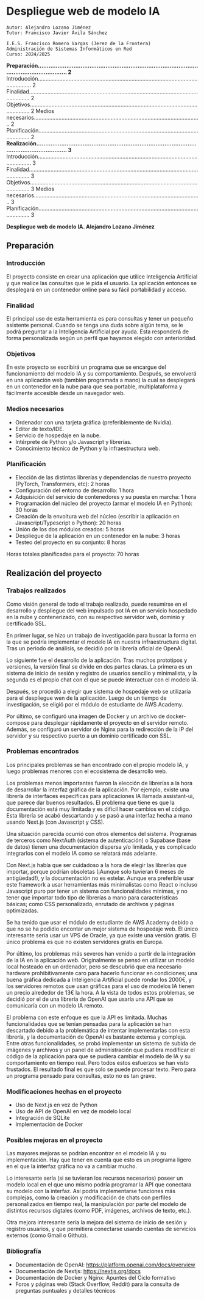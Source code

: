 # Despliegue web de modelo IA

```
Autor: Alejandro Lozano Jiménez
Tutor: Francisco Javier Ávila Sánchez
```
```
I.E.S. Francisco Romero Vargas (Jerez de la Frontera)
Administración de Sistemas Informáticos en Red
Curso: 2024/2025
```
**Preparación............................................................................................................................ 2**
Introducción........................................................................................................................ 2
Finalidad............................................................................................................................. 2
Objetivos............................................................................................................................ 2
Medios necesarios............................................................................................................. 2
Planificación....................................................................................................................... 2
**Realización............................................................................................................................ 3**
Introducción........................................................................................................................ 3
Finalidad............................................................................................................................. 3
Objetivos............................................................................................................................ 3
Medios necesarios............................................................................................................. 3
Planificación....................................................................................................................... 3


**Despliegue web de modelo IA. Alejandro Lozano Jiménez**

## Preparación

### Introducción

El proyecto consiste en crear una aplicación que utilice Inteligencia Artificial y que realice las
consultas que le pida el usuario. La aplicación entonces se desplegará en un contenedor online
para su fácil portabilidad y acceso.

### Finalidad

El principal uso de esta herramienta es para consultas y tener un pequeño asistente personal. Cuando
se tenga una duda sobre algún tema, se le podrá preguntar a la Inteligencia Artificial por ayuda.
Esta responderá de forma personalizada según un perfil que hayamos elegido con anterioridad.

### Objetivos

En este proyecto se escribirá un programa que se encargue del funcionamiento del modelo
IA y su comportamiento. Después, se envolverá en una aplicación web (también
programada a mano) la cual se desplegará en un contenedor en la nube para que sea
portable, multiplataforma y fácilmente accesible desde un navegador web.

### Medios necesarios

- Ordenador con una tarjeta gráfica (preferiblemente de Nvidia).
- Editor de texto/IDE.
- Servicio de hospedaje en la nube.
- Intérprete de Python y/o Javascript y librerías.
- Conocimiento técnico de Python y la infraestructura web.

### Planificación

- Elección de las distintas librerías y dependencias de nuestro proyecto (PyTorch,
    Transformers, etc): 2 horas
- Configuración del entorno de desarrollo: 1 hora
- Adquisición del servicio de contenedores y su puesta en marcha: 1 hora
- Programación del núcleo del proyecto (armar el modelo IA en Python): 30 horas
- Creación de la envoltura web del núcleo (escribir la aplicación en
    Javascript/Typescript o Python): 20 horas
- Unión de los dos módulos creados: 5 horas
- Despliegue de la aplicación en un contenedor en la nube: 3 horas
- Testeo del proyecto en su conjunto: 8 horas

Horas totales planificadas para el proyecto: 70 horas

## Realización del proyecto

### Trabajos realizados
Como visión general de todo el trabajo realizado, puede resumirse en el desarrollo y 
despliegue del web impulsado pot IA en un servicio hospedado en la nube y contenerizado, 
con su respectivo servidor web, dominio y certificado SSL.

En primer lugar, se hizo un trabajo de investigación para buscar la forma en la que se 
podría implementar el modelo IA en nuestra infraestructura digital. Tras un periodo de 
análisis, se decidió por la librería oficial de OpenAI.

Lo siguiente fue el desarrollo de la aplicación. Tras muchos prototipos y versiones, la 
versión final se divide en dos partes claras. La primera es un sistema de inicio de sesión 
y registro de usuarios sencillo y minimalista, y la segunda es el propio chat con el que 
se puede interactuar con el modelo IA.

Después, se procedió a elegir que sistema de hospedaje web se utilizaría para el despliegue
wen de la aplicación. Luego de un tiempo de investigación, se eligió por el módulo de estudiante
de AWS Academy.

Por último, se configuró una imagen de Docker y un archivo de docker-compose para desplegar
rápidamente el proyecto en el servidor remoto. Además, se configuró un servidor de Nginx para
la redirección de la IP del servidor y su respectivo puerto a un dominio certificado con SSL. 

### Problemas encontrados
Los principales problemas se han encontrado con el propio modelo IA, y luego problemas 
menores con el ecosistema de desarrollo web.

Los problemas menos importantes fueron la elección de librerías a la hora de desarrollar la
interfaz gráfica de la aplicación. Por ejemplo, existe una librería de interfaces específicas
para aplicaciones IA llamada assistant-ui, que parece dar buenos resultados. El problema que
tiene es que la documentación está muy limitada y es difícil hacer cambios en el código. Esta
librería se acabó descartando y se pasó a una interfaz hecha a mano usando Next.js (con 
Javascript y CSS).

Una situación parecida ocurrió con otros elementos del sistema. Programas de terceros como 
NextAuth (sistema de autenticación) o Supabase (base de datos) tienen una documentación dispersa
y/o limitada, y es complicado integrarlos con el modelo IA como se relatará más adelante.

Con Next.js había que ser cuidadoso a la hora de elegir las librerías que importar, porque podrían
obsoletas (¡Aunque solo tuvieran 6 meses de antigüedad!), y la documentación no es estelar. Aunque 
era preferible usar este framework a usar herramientas más minimalistas como React o incluso Javascript
puro por tener un sistema con funcionalidades mínimas, y no tener que importar todo tipo de librerías
a mano para características básicas; como CSS personalizado, enrutado de archivos y páginas optimizadas.

Se ha tenido que usar el módulo de estudiante de AWS Academy debido a que no se ha podidio encontar un
mejor sistema de hospedaje web. El único interesante sería usar un VPS de Oracle, ya que existe una 
versión gratis. El único problema es que no existen servidores gratis en Europa.

Por último, los problemas más severos han venido a partir de la integración de la IA en la aplicación web.
Originalmente se pensó en utilizar un modelo local hosteado en un ordenador, pero se descubrió que era 
necesario hardware prohibitivamente caro para hacerlo funcionar en condiciones; una buena gráfica dedicada
a Inteligencia Artificial puede rondar los 2000€, y los servidores remotos que usan gráficas para el uso de
modelos IA tienen un precio alrededor de 13€ la hora. A la vista de todos estos problemas, se decidió por el
de una librería de OpenAI que usaría una API que se comunicaría con un modelo IA remoto.

El problema con este enfoque es que la API es limitada. Muchas funcionalidades que se tenían pensadas para
la aplicación se han descartado debido a la problemática de intentar implementarlas con esta librería, y la 
documentación de OpenAI es bastante extensa y compleja. Entre otras funcionalidades, se probó implementar un 
sistema de subida de imágenes y archivos y un panel de administración que pudiera modificar el código de la 
aplicación para que se pudiera cambiar el modelo de IA y su comportamiento en tiempo real. Pero todos estos 
esfuerzos se han visto frustados. El resultado final es que solo se puede procesar texto. Pero para un programa 
pensado para consultas, esto no es tan grave.

### Modificaciones hechas en el proyecto
- Uso de Next.js en vez de Python
- Uso de API de OpenAI en vez de modelo local
- Integración de SQLite
- Implementación de Docker

### Posibles mejoras en el proyecto
Las mayores mejoras se podrían encontrar en el modelo IA y su implementación. Hay que tener en cuenta que esto
es un programa ligero en el que la interfaz gráfica no va a cambiar mucho.

Lo interesante sería (si se tuvieran los recursos necesarios) poseer un modelo local en el que uno mismo
podría programar la API que conectara su modelo con la interfaz. Así podría implementarse funciones más complejas,
como la creación y modificación de chats con perfiles personalizados en tiempo real, la manipulación por parte del
modelo de distintos recursos digtales (como PDF, imágenes, archivos de texto, etc.).

Otra mejora interesante sería la mejora del sistema de inicio de sesión y registro usuarios, y que permitiera 
conectarse usando cuentas de servicios externos (como Gmail o Github).

### Bibliografía
- Documentación de OpenAI: https://platform.openai.com/docs/overview
- Documentación de Nextjs: https://nextjs.org/docs
- Documentación de Docker y Nginx: Apuntes del Ciclo formativo
- Foros y páginas web (Stack Overflow, Reddit) para la consulta de preguntas puntuales y detalles técnicos